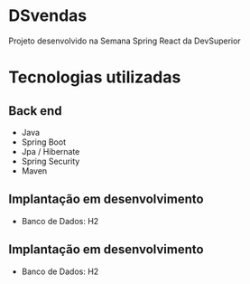 # DSvendas
Projeto desenvolvido na Semana Spring React da DevSuperior

# Tecnologias utilizadas
## Back end
- Java
- Spring Boot
- Jpa / Hibernate
- Spring Security
- Maven

## Implantação em desenvolvimento
- Banco de Dados: H2

## Implantação em desenvolvimento
- Banco de Dados: H2
